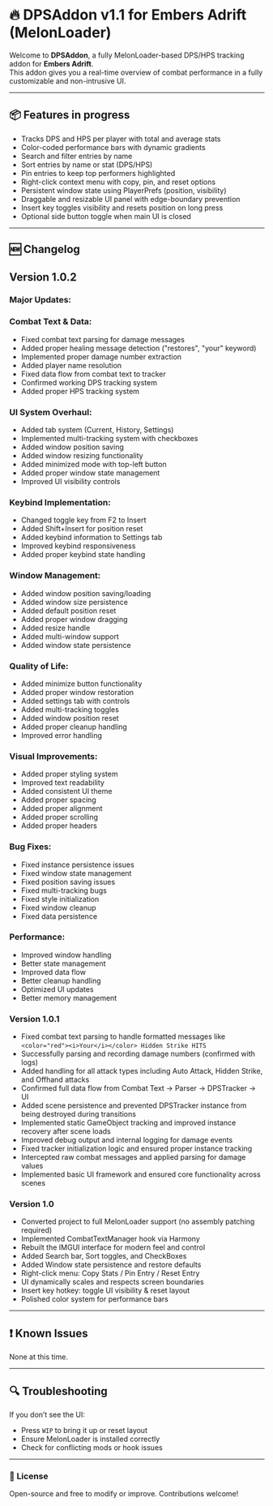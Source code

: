 # 🔥 DPSAddon v1.1 for Embers Adrift (MelonLoader)

Welcome to **DPSAddon**, a fully MelonLoader-based DPS/HPS tracking addon for **Embers Adrift**.  
This addon gives you a real-time overview of combat performance in a fully customizable and non-intrusive UI.

---

## 📦 Features in progress

- Tracks DPS and HPS per player with total and average stats  
- Color-coded performance bars with dynamic gradients  
- Search and filter entries by name  
- Sort entries by name or stat (DPS/HPS)  
- Pin entries to keep top performers highlighted  
- Right-click context menu with copy, pin, and reset options  
- Persistent window state using PlayerPrefs (position, visibility)  
- Draggable and resizable UI panel with edge-boundary prevention  
- Insert key toggles visibility and resets position on long press  
- Optional side button toggle when main UI is closed  

---

## 🆕 Changelog

## Version 1.0.2

### Major Updates:
### Combat Text & Data:
- Fixed combat text parsing for damage messages  
- Added proper healing message detection ("restores", "your" keyword)  
- Implemented proper damage number extraction  
- Added player name resolution  
- Fixed data flow from combat text to tracker  
- Confirmed working DPS tracking system  
- Added proper HPS tracking system  

### UI System Overhaul:
- Added tab system (Current, History, Settings)  
- Implemented multi-tracking system with checkboxes  
- Added window position saving  
- Added window resizing functionality  
- Added minimized mode with top-left button  
- Added proper window state management  
- Improved UI visibility controls  

### Keybind Implementation:
- Changed toggle key from F2 to Insert  
- Added Shift+Insert for position reset  
- Added keybind information to Settings tab  
- Improved keybind responsiveness  
- Added proper keybind state handling  

### Window Management:
- Added window position saving/loading  
- Added window size persistence  
- Added default position reset  
- Added proper window dragging  
- Added resize handle  
- Added multi-window support  
- Added window state persistence  

### Quality of Life:
- Added minimize button functionality  
- Added proper window restoration  
- Added settings tab with controls  
- Added multi-tracking toggles  
- Added window position reset  
- Added proper cleanup handling  
- Improved error handling  

### Visual Improvements:
- Added proper styling system  
- Improved text readability  
- Added consistent UI theme  
- Added proper spacing  
- Added proper alignment  
- Added proper scrolling  
- Added proper headers  

### Bug Fixes:
- Fixed instance persistence issues  
- Fixed window state management  
- Fixed position saving issues  
- Fixed multi-tracking bugs  
- Fixed style initialization  
- Fixed window cleanup  
- Fixed data persistence  

### Performance:
- Improved window handling  
- Better state management  
- Improved data flow  
- Better cleanup handling  
- Optimized UI updates  
- Better memory management  


### Version 1.0.1

- Fixed combat text parsing to handle formatted messages like `<color="red"><i>Your</i></color> Hidden Strike HITS`  
- Successfully parsing and recording damage numbers (confirmed with logs)  
- Added handling for all attack types including Auto Attack, Hidden Strike, and Offhand attacks  
- Confirmed full data flow from Combat Text → Parser → DPSTracker → UI  
- Added scene persistence and prevented DPSTracker instance from being destroyed during transitions  
- Implemented static GameObject tracking and improved instance recovery after scene loads  
- Improved debug output and internal logging for damage events  
- Fixed tracker initialization logic and ensured proper instance tracking  
- Intercepted raw combat messages and applied parsing for damage values  
- Implemented basic UI framework and ensured core functionality across scenes   

### Version 1.0

- Converted project to full MelonLoader support (no assembly patching required)  
- Implemented CombatTextManager hook via Harmony  
- Rebuilt the IMGUI interface for modern feel and control  
- Added Search bar, Sort toggles, and CheckBoxes  
- Added Window state persistence and restore defaults  
- Right-click menu: Copy Stats / Pin Entry / Reset Entry  
- UI dynamically scales and respects screen boundaries  
- Insert key hotkey: toggle UI visibility & reset layout  
- Polished color system for performance bars  

---

## ❗ Known Issues

None at this time.

---

## 🔍 Troubleshooting

If you don’t see the UI:  
- Press `WIP` to bring it up or reset layout  
- Ensure MelonLoader is installed correctly  
- Check for conflicting mods or hook issues  

---

### 📘 License

Open-source and free to modify or improve. Contributions welcome!
